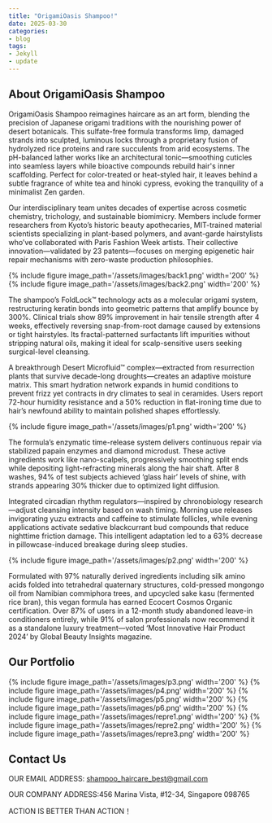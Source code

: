 ```yaml
---
title: "OrigamiOasis Shampoo!"
date: 2025-03-30
categories:
- blog
tags:
- Jekyll
- update
---
```


## About OrigamiOasis Shampoo

OrigamiOasis Shampoo reimagines haircare as an art form, blending the precision of Japanese origami traditions with the nourishing power of desert botanicals. This sulfate-free formula transforms limp, damaged strands into sculpted, luminous locks through a proprietary fusion of hydrolyzed rice proteins and rare succulents from arid ecosystems. The pH-balanced lather works like an architectural tonic—smoothing cuticles into seamless layers while bioactive compounds rebuild hair's inner scaffolding. Perfect for color-treated or heat-styled hair, it leaves behind a subtle fragrance of white tea and hinoki cypress, evoking the tranquility of a minimalist Zen garden.

Our interdisciplinary team unites decades of expertise across cosmetic chemistry, trichology, and sustainable biomimicry. Members include former researchers from Kyoto’s historic beauty apothecaries, MIT-trained material scientists specializing in plant-based polymers, and avant-garde hairstylists who’ve collaborated with Paris Fashion Week artists. Their collective innovation—validated by 23 patents—focuses on merging epigenetic hair repair mechanisms with zero-waste production philosophies.

{% include figure image_path='/assets/images/back1.png' width='200' %}
{% include figure image_path='/assets/images/back2.png' width='200' %}

The shampoo’s FoldLock™ technology acts as a molecular origami system, restructuring keratin bonds into geometric patterns that amplify bounce by 300%. Clinical trials show 89% improvement in hair tensile strength after 4 weeks, effectively reversing snap-from-root damage caused by extensions or tight hairstyles. Its fractal-patterned surfactants lift impurities without stripping natural oils, making it ideal for scalp-sensitive users seeking surgical-level cleansing.

A breakthrough Desert Microfluid™ complex—extracted from resurrection plants that survive decade-long droughts—creates an adaptive moisture matrix. This smart hydration network expands in humid conditions to prevent frizz yet contracts in dry climates to seal in ceramides. Users report 72-hour humidity resistance and a 50% reduction in flat-ironing time due to hair’s newfound ability to maintain polished shapes effortlessly.

{% include figure image_path='/assets/images/p1.png' width='200' %}

The formula’s enzymatic time-release system delivers continuous repair via stabilized papain enzymes and diamond microdust. These active ingredients work like nano-scalpels, progressively smoothing split ends while depositing light-refracting minerals along the hair shaft. After 8 washes, 94% of test subjects achieved ‘glass hair’ levels of shine, with strands appearing 30% thicker due to optimized light diffusion.

Integrated circadian rhythm regulators—inspired by chronobiology research—adjust cleansing intensity based on wash timing. Morning use releases invigorating yuzu extracts and caffeine to stimulate follicles, while evening applications activate sedative blackcurrant bud compounds that reduce nighttime friction damage. This intelligent adaptation led to a 63% decrease in pillowcase-induced breakage during sleep studies.

{% include figure image_path='/assets/images/p2.png' width='200' %}

Formulated with 97% naturally derived ingredients including silk amino acids folded into tetrahedral quaternary structures, cold-pressed mongongo oil from Namibian commiphora trees, and upcycled sake kasu (fermented rice bran), this vegan formula has earned Ecocert Cosmos Organic certification. Over 87% of users in a 12-month study abandoned leave-in conditioners entirely, while 91% of salon professionals now recommend it as a standalone luxury treatment—voted ‘Most Innovative Hair Product 2024’ by Global Beauty Insights magazine.

## Our Portfolio

{% include figure image_path='/assets/images/p3.png' width='200' %}
{% include figure image_path='/assets/images/p4.png' width='200' %}
{% include figure image_path='/assets/images/p5.png' width='200' %}
{% include figure image_path='/assets/images/p6.png' width='200' %}
{% include figure image_path='/assets/images/repre1.png' width='200' %}
{% include figure image_path='/assets/images/repre2.png' width='200' %}
{% include figure image_path='/assets/images/repre3.png' width='200' %}

## Contact Us

OUR EMAIL ADDRESS: shampoo_haircare_best@gmail.com

OUR COMPANY ADDRESS:456 Marina Vista, #12-34, Singapore 098765

ACTION IS BETTER THAN ACTION！
